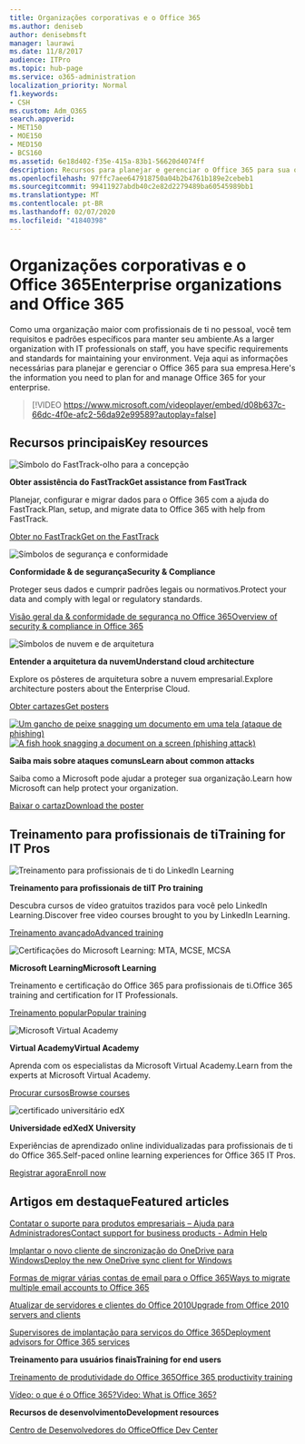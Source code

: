 ```yaml
---
title: Organizações corporativas e o Office 365
ms.author: deniseb
author: denisebmsft
manager: laurawi
ms.date: 11/8/2017
audience: ITPro
ms.topic: hub-page
ms.service: o365-administration
localization_priority: Normal
f1.keywords:
- CSH
ms.custom: Adm_O365
search.appverid:
- MET150
- MOE150
- MED150
- BCS160
ms.assetid: 6e18d402-f35e-415a-83b1-56620d4074ff
description: Recursos para planejar e gerenciar o Office 365 para sua organização corporativa.
ms.openlocfilehash: 97ffc7aee647918750a04b2b4761b189e2cebeb1
ms.sourcegitcommit: 99411927abdb40c2e82d2279489ba60545989bb1
ms.translationtype: MT
ms.contentlocale: pt-BR
ms.lasthandoff: 02/07/2020
ms.locfileid: "41840398"
---
```

# <a name="enterprise-organizations-and-office-365"></a><span data-ttu-id="84790-103">Organizações corporativas e o Office 365</span><span class="sxs-lookup"><span data-stu-id="84790-103">Enterprise organizations and Office 365</span></span>

<span data-ttu-id="84790-104">Como uma organização maior com profissionais de ti no pessoal, você tem requisitos e padrões específicos para manter seu ambiente.</span><span class="sxs-lookup"><span data-stu-id="84790-104">As a larger organization with IT professionals on staff, you have specific requirements and standards for maintaining your environment.</span></span> <span data-ttu-id="84790-105">Veja aqui as informações necessárias para planejar e gerenciar o Office 365 para sua empresa.</span><span class="sxs-lookup"><span data-stu-id="84790-105">Here's the information you need to plan for and manage Office 365 for your enterprise.</span></span>
  

> [!VIDEO https://www.microsoft.com/videoplayer/embed/d08b637c-66dc-4f0e-afc2-56da92e99589?autoplay=false]
  
## <a name="key-resources"></a><span data-ttu-id="84790-106">Recursos principais</span><span class="sxs-lookup"><span data-stu-id="84790-106">Key resources</span></span>

![Símbolo do FastTrack-olho para a concepção](media/263443cf-d8bd-460b-ac46-a08323551f3f.png)
  
 <span data-ttu-id="84790-108">**Obter assistência do FastTrack**</span><span class="sxs-lookup"><span data-stu-id="84790-108">**Get assistance from FastTrack**</span></span>
  
<span data-ttu-id="84790-109">Planejar, configurar e migrar dados para o Office 365 com a ajuda do FastTrack.</span><span class="sxs-lookup"><span data-stu-id="84790-109">Plan, setup, and migrate data to Office 365 with help from FastTrack.</span></span>
  
[<span data-ttu-id="84790-110">Obter no FastTrack</span><span class="sxs-lookup"><span data-stu-id="84790-110">Get on the FastTrack</span></span>](https://go.microsoft.com/fwlink/?linkid=238431)
  
![Símbolos de segurança e conformidade](media/f96c2cdf-d151-4f44-bb11-20bb7f366a21.png)
  
 <span data-ttu-id="84790-112">**Conformidade &amp; de segurança**</span><span class="sxs-lookup"><span data-stu-id="84790-112">**Security &amp; Compliance**</span></span>
  
<span data-ttu-id="84790-113">Proteger seus dados e cumprir padrões legais ou normativos.</span><span class="sxs-lookup"><span data-stu-id="84790-113">Protect your data and comply with legal or regulatory standards.</span></span>
  
[<span data-ttu-id="84790-114">Visão geral da &amp; conformidade de segurança no Office 365</span><span class="sxs-lookup"><span data-stu-id="84790-114">Overview of security &amp; compliance in Office 365</span></span>](https://support.office.com/article/dcb83b2c-ac66-4ced-925d-50eb9698a0b2)
  
![Símbolos de nuvem e de arquitetura](media/2850ac8d-4c99-4825-869e-83724c4ef54e.png)
  
 <span data-ttu-id="84790-116">**Entender a arquitetura da nuvem**</span><span class="sxs-lookup"><span data-stu-id="84790-116">**Understand cloud architecture**</span></span>
  
<span data-ttu-id="84790-117">Explore os pôsteres de arquitetura sobre a nuvem empresarial.</span><span class="sxs-lookup"><span data-stu-id="84790-117">Explore architecture posters about the Enterprise Cloud.</span></span>
  
[<span data-ttu-id="84790-118">Obter cartazes</span><span class="sxs-lookup"><span data-stu-id="84790-118">Get posters</span></span>](https://aka.ms/cloudarch)
  
<span data-ttu-id="84790-119">[![Um gancho de peixe snagging um documento em uma tela (ataque de phishing)](media/dc32a996-623a-400c-9b7a-ed1b89a56948.png)](https://aka.ms/commonattacks)</span><span class="sxs-lookup"><span data-stu-id="84790-119">[![A fish hook snagging a document on a screen (phishing attack)](media/dc32a996-623a-400c-9b7a-ed1b89a56948.png)](https://aka.ms/commonattacks)</span></span>
  
 <span data-ttu-id="84790-120">**Saiba mais sobre ataques comuns**</span><span class="sxs-lookup"><span data-stu-id="84790-120">**Learn about common attacks**</span></span>
  
<span data-ttu-id="84790-121">Saiba como a Microsoft pode ajudar a proteger sua organização.</span><span class="sxs-lookup"><span data-stu-id="84790-121">Learn how Microsoft can help protect your organization.</span></span>
  
[<span data-ttu-id="84790-122">Baixar o cartaz</span><span class="sxs-lookup"><span data-stu-id="84790-122">Download the poster</span></span>](https://aka.ms/commonattacks)
  
## <a name="training-for-it-pros"></a><span data-ttu-id="84790-123">Treinamento para profissionais de ti</span><span class="sxs-lookup"><span data-stu-id="84790-123">Training for IT Pros</span></span>

![Treinamento para profissionais de ti do LinkedIn Learning](media/b951eac7-9d99-42b5-86a3-3058a6445077.png)
  
 <span data-ttu-id="84790-125">**Treinamento para profissionais de ti**</span><span class="sxs-lookup"><span data-stu-id="84790-125">**IT Pro training**</span></span>
  
<span data-ttu-id="84790-126">Descubra cursos de vídeo gratuitos trazidos para você pelo LinkedIn Learning.</span><span class="sxs-lookup"><span data-stu-id="84790-126">Discover free video courses brought to you by LinkedIn Learning.</span></span>
  
[<span data-ttu-id="84790-127">Treinamento avançado</span><span class="sxs-lookup"><span data-stu-id="84790-127">Advanced training</span></span>](https://support.office.com/article/68cc9b95-0bdc-491e-a81f-ee70b3ec63c5.aspx)
  
![Certificações do Microsoft Learning: MTA, MCSE, MCSA](media/8eab3b6a-5aff-423c-9c57-fd078fdebca8.png)
  
 <span data-ttu-id="84790-129">**Microsoft Learning**</span><span class="sxs-lookup"><span data-stu-id="84790-129">**Microsoft Learning**</span></span>
  
<span data-ttu-id="84790-130">Treinamento e certificação do Office 365 para profissionais de ti.</span><span class="sxs-lookup"><span data-stu-id="84790-130">Office 365 training and certification for IT Professionals.</span></span>
  
[<span data-ttu-id="84790-131">Treinamento popular</span><span class="sxs-lookup"><span data-stu-id="84790-131">Popular training</span></span>](https://go.microsoft.com/fwlink/?linkid=826247)
  
![Microsoft Virtual Academy](media/1bced083-acd6-4705-9f22-22009166a5d7.png)
  
 <span data-ttu-id="84790-133">**Virtual Academy**</span><span class="sxs-lookup"><span data-stu-id="84790-133">**Virtual Academy**</span></span>
  
<span data-ttu-id="84790-134">Aprenda com os especialistas da Microsoft Virtual Academy.</span><span class="sxs-lookup"><span data-stu-id="84790-134">Learn from the experts at Microsoft Virtual Academy.</span></span>
  
[<span data-ttu-id="84790-135">Procurar cursos</span><span class="sxs-lookup"><span data-stu-id="84790-135">Browse courses</span></span>](https://go.microsoft.com/fwlink/?linkid=826248)
  
![certificado universitário edX](media/c52ff863-94fa-4d6e-b91f-f9057956a7b0.png)
  
 <span data-ttu-id="84790-137">**Universidade edX**</span><span class="sxs-lookup"><span data-stu-id="84790-137">**edX University**</span></span>
  
<span data-ttu-id="84790-138">Experiências de aprendizado online individualizadas para profissionais de ti do Office 365.</span><span class="sxs-lookup"><span data-stu-id="84790-138">Self-paced online learning experiences for Office 365 IT Pros.</span></span>
  
[<span data-ttu-id="84790-139">Registrar agora</span><span class="sxs-lookup"><span data-stu-id="84790-139">Enroll now</span></span>](https://go.microsoft.com/fwlink/?linkid=852994)
  
## <a name="featured-articles"></a><span data-ttu-id="84790-140">Artigos em destaque</span><span class="sxs-lookup"><span data-stu-id="84790-140">Featured articles</span></span>

[<span data-ttu-id="84790-141">Contatar o suporte para produtos empresariais – Ajuda para Administradores</span><span class="sxs-lookup"><span data-stu-id="84790-141">Contact support for business products - Admin Help</span></span>](https://support.office.com/article/32a17ca7-6fa0-4870-8a8d-e25ba4ccfd4b)
  
[<span data-ttu-id="84790-142">Implantar o novo cliente de sincronização do OneDrive para Windows</span><span class="sxs-lookup"><span data-stu-id="84790-142">Deploy the new OneDrive sync client for Windows</span></span>](https://support.office.com/article/3f3a511c-30c6-404a-98bf-76f95c519668)
  
[<span data-ttu-id="84790-143">Formas de migrar várias contas de email para o Office 365</span><span class="sxs-lookup"><span data-stu-id="84790-143">Ways to migrate multiple email accounts to Office 365</span></span>](https://support.office.com/article/0a4913fe-60fb-498f-9155-a86516418842)
  
[<span data-ttu-id="84790-144">Atualizar de servidores e clientes do Office 2010</span><span class="sxs-lookup"><span data-stu-id="84790-144">Upgrade from Office 2010 servers and clients</span></span>](upgrade-from-office-2010-servers-and-products.md)
  
[<span data-ttu-id="84790-145">Supervisores de implantação para serviços do Office 365</span><span class="sxs-lookup"><span data-stu-id="84790-145">Deployment advisors for Office 365 services</span></span>](deployment-advisors-for-office-365.md)
  
 <span data-ttu-id="84790-146">**Treinamento para usuários finais**</span><span class="sxs-lookup"><span data-stu-id="84790-146">**Training for end users**</span></span>
  
[<span data-ttu-id="84790-147">Treinamento de produtividade do Office 365</span><span class="sxs-lookup"><span data-stu-id="84790-147">Office 365 productivity training</span></span>](https://support.office.com/article/af07cb6b-980d-4f33-8599-322582767408)
  
[<span data-ttu-id="84790-148">Vídeo: o que é o Office 365?</span><span class="sxs-lookup"><span data-stu-id="84790-148">Video: What is Office 365?</span></span>](https://support.office.com/article/847caf12-2589-452c-8aca-1c009797678b)
  
 <span data-ttu-id="84790-149">**Recursos de desenvolvimento**</span><span class="sxs-lookup"><span data-stu-id="84790-149">**Development resources**</span></span>
  
[<span data-ttu-id="84790-150">Centro de Desenvolvedores do Office</span><span class="sxs-lookup"><span data-stu-id="84790-150">Office Dev Center</span></span>](https://go.microsoft.com/fwlink/?linkid=615418)
  

